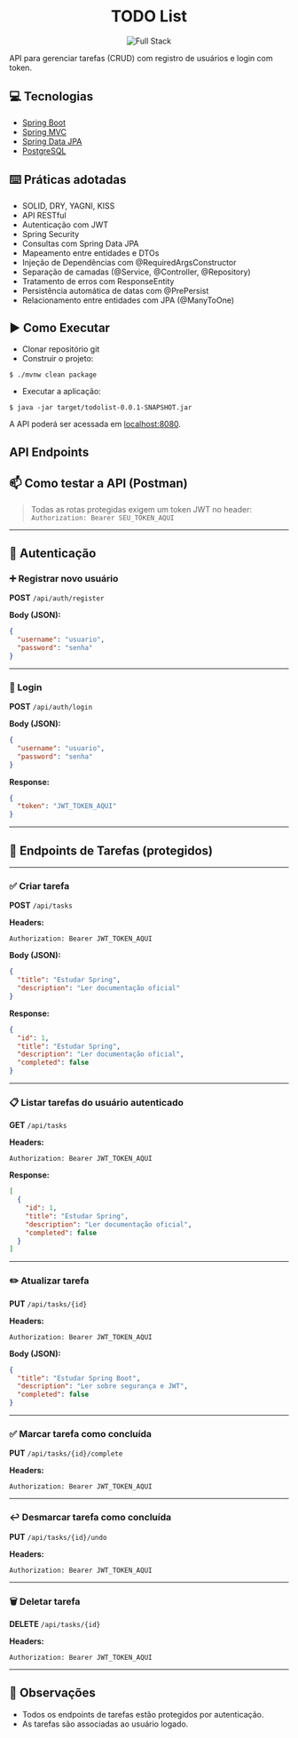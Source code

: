 <h1 align="center">
  TODO List 
</h1>

<p align="center">
 <img src="https://img.shields.io/static/v1?label=Tipo&message=Full%20Stack&color=8257E5&labelColor=000000" alt="Full Stack" />

</p>

API para gerenciar tarefas (CRUD) com registro de usuários e login com token.



## 💻 Tecnologias

- [Spring Boot](https://spring.io/projects/spring-boot)
- [Spring MVC](https://docs.spring.io/spring-framework/reference/web/webmvc.html)
- [Spring Data JPA](https://spring.io/projects/spring-data-jpa)
- [PostgreSQL](https://www.postgresql.org/download/)

## ⌨️ Práticas adotadas

- SOLID, DRY, YAGNI, KISS
- API RESTful
- Autenticação com JWT
- Spring Security
- Consultas com Spring Data JPA
- Mapeamento entre entidades e DTOs
- Injeção de Dependências com @RequiredArgsConstructor
- Separação de camadas (@Service, @Controller, @Repository)
- Tratamento de erros com ResponseEntity
- Persistência automática de datas com @PrePersist
- Relacionamento entre entidades com JPA (@ManyToOne)


## ▶️ Como Executar

- Clonar repositório git
- Construir o projeto:
```
$ ./mvnw clean package
```
- Executar a aplicação:
```
$ java -jar target/todolist-0.0.1-SNAPSHOT.jar
```

A API poderá ser acessada em [localhost:8080](http://localhost:8080).


## API Endpoints

## 📫 Como testar a API (Postman)

> Todas as rotas protegidas exigem um token JWT no header:  
> `Authorization: Bearer SEU_TOKEN_AQUI`

---

## 🔐 Autenticação

### ➕ Registrar novo usuário

**POST** `/api/auth/register`

**Body (JSON):**
```json
{
  "username": "usuario",
  "password": "senha"
}
```

---

### 🔑 Login

**POST** `/api/auth/login`

**Body (JSON):**
```json
{
  "username": "usuario",
  "password": "senha"
}
```

**Response:**
```json
{
  "token": "JWT_TOKEN_AQUI"
}
```

---

## 📌 Endpoints de Tarefas (protegidos)

---

### ✅ Criar tarefa

**POST** `/api/tasks`

**Headers:**
```
Authorization: Bearer JWT_TOKEN_AQUI
```

**Body (JSON):**
```json
{
  "title": "Estudar Spring",
  "description": "Ler documentação oficial"
}
```

**Response:**
```json
{
  "id": 1,
  "title": "Estudar Spring",
  "description": "Ler documentação oficial",
  "completed": false
}
```

---

### 📋 Listar tarefas do usuário autenticado

**GET** `/api/tasks`

**Headers:**
```
Authorization: Bearer JWT_TOKEN_AQUI
```

**Response:**
```json
[
  {
    "id": 1,
    "title": "Estudar Spring",
    "description": "Ler documentação oficial",
    "completed": false
  }
]
```

---

### ✏️ Atualizar tarefa

**PUT** `/api/tasks/{id}`

**Headers:**
```
Authorization: Bearer JWT_TOKEN_AQUI
```

**Body (JSON):**
```json
{
  "title": "Estudar Spring Boot",
  "description": "Ler sobre segurança e JWT",
  "completed": false
}
```

---

### ✅ Marcar tarefa como concluída

**PUT** `/api/tasks/{id}/complete`

**Headers:**
```
Authorization: Bearer JWT_TOKEN_AQUI
```

---

### ↩️ Desmarcar tarefa como concluída

**PUT** `/api/tasks/{id}/undo`

**Headers:**
```
Authorization: Bearer JWT_TOKEN_AQUI
```

---

### 🗑️ Deletar tarefa

**DELETE** `/api/tasks/{id}`

**Headers:**
```
Authorization: Bearer JWT_TOKEN_AQUI
```

---

## 📎 Observações

- Todos os endpoints de tarefas estão protegidos por autenticação.
- As tarefas são associadas ao usuário logado.
